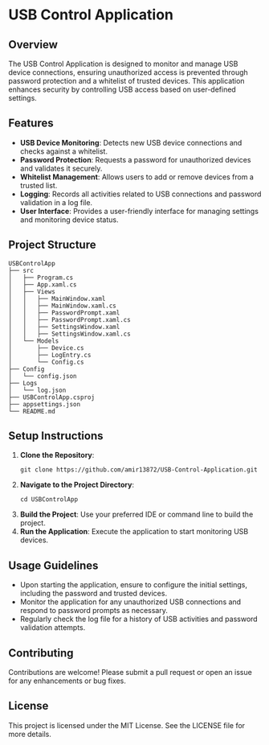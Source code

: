 # USB Control Application

## Overview
The USB Control Application is designed to monitor and manage USB device connections, ensuring unauthorized access is prevented through password protection and a whitelist of trusted devices. This application enhances security by controlling USB access based on user-defined settings.

## Features
- **USB Device Monitoring**: Detects new USB device connections and checks against a whitelist.
- **Password Protection**: Requests a password for unauthorized devices and validates it securely.
- **Whitelist Management**: Allows users to add or remove devices from a trusted list.
- **Logging**: Records all activities related to USB connections and password validation in a log file.
- **User Interface**: Provides a user-friendly interface for managing settings and monitoring device status.

## Project Structure
```
USBControlApp
├── src
│   ├── Program.cs
│   ├── App.xaml.cs
│   ├── Views
│   │   ├── MainWindow.xaml
│   │   ├── MainWindow.xaml.cs
│   │   ├── PasswordPrompt.xaml
│   │   ├── PasswordPrompt.xaml.cs
│   │   ├── SettingsWindow.xaml
│   │   ├── SettingsWindow.xaml.cs
│   └── Models
│       ├── Device.cs
│       ├── LogEntry.cs
│       └── Config.cs
├── Config
│   └── config.json
├── Logs
│   └── log.json
├── USBControlApp.csproj
├── appsettings.json
└── README.md
```

## Setup Instructions
1. **Clone the Repository**: 
   ```
   git clone https://github.com/amir13872/USB-Control-Application.git
   ```
2. **Navigate to the Project Directory**:
   ```
   cd USBControlApp
   ```
3. **Build the Project**: Use your preferred IDE or command line to build the project.
4. **Run the Application**: Execute the application to start monitoring USB devices.

## Usage Guidelines
- Upon starting the application, ensure to configure the initial settings, including the password and trusted devices.
- Monitor the application for any unauthorized USB connections and respond to password prompts as necessary.
- Regularly check the log file for a history of USB activities and password validation attempts.

## Contributing
Contributions are welcome! Please submit a pull request or open an issue for any enhancements or bug fixes.

## License
This project is licensed under the MIT License. See the LICENSE file for more details.
